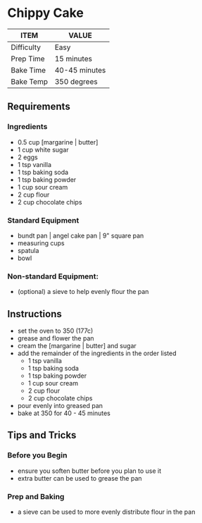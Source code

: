 

# Chippy Cake

| ITEM | VALUE |
| ---- | ----- |
| Difficulty | Easy        |
| Prep Time  | 15 minutes  |
| Bake Time  | 40-45 minutes  |
| Bake Temp  | 350 degrees |


## Requirements

### Ingredients

-   0.5 cup [margarine | butter]
-	1 cup white sugar
-	2 eggs
-	1 tsp vanilla
-	1 tsp baking soda
-	1 tsp baking powder
-	1 cup sour cream
-	2 cup flour
-	2 cup chocolate chips

### Standard Equipment

- bundt pan | angel cake pan | 9" square pan
- measuring cups
- spatula
- bowl

### Non-standard Equipment:

- (optional) a sieve to help evenly flour the pan


## Instructions

- set the oven to 350 (177c)
- grease and flower the pan
- cream the [margarine | butter] and sugar
- add the remainder of the ingredients in the order listed
    -	1 tsp vanilla
    -	1 tsp baking soda
    -	1 tsp baking powder
    -	1 cup sour cream
    -	2 cup flour
    -	2 cup chocolate chips
- pour evenly into greased pan
- bake at 350 for 40 - 45 minutes


## Tips and Tricks

### Before you Begin

- ensure you soften butter before you plan to use it
- extra butter can be used to grease the pan

### Prep and Baking

- a sieve can be used to more evenly distribute flour in the pan